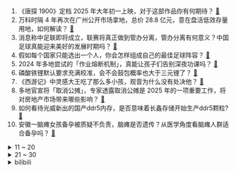 1. 《唐探 1900》定档 2025 年大年初一上映，对于这部作品你有何期待？ [:link:](https://www.zhihu.com/question/7302644131)
2. 万科时隔 4 年再次在广州公开市场拿地，总价 28.8 亿元，意在盘活低效存量用地，如何解读？ [:link:](https://www.zhihu.com/question/7100183441)
3. 消息称中足联即将成立，联赛将真正做到管办分离，管办分离有何意义？中国足球真能迎来美好的发展时期吗？ [:link:](https://www.zhihu.com/question/7301940527)
4. 假如每个国家只能选出一个人，你会怎样组成自己的最佳足球阵容？ [:link:](https://www.zhihu.com/question/7187098649)
5. 2024 年多地尝试的「作业熔断机制」，真能让孩子们告别深夜功课吗？ [:link:](https://www.zhihu.com/question/7176265730)
6. 磷酸铁锂默认要求充满校准，会不会鼓包概率也大于三元锂了？ [:link:](https://www.zhihu.com/question/611215988)
7. 《西游记》中灵感大王吃了那么多小孩，观音为什么没有处决他？ [:link:](https://www.zhihu.com/question/561283075)
8. 多地官宣将「取消公摊」，专家透露取消公摊是 2025 年的一项重要工作，将对房地产市场带来哪些影响？ [:link:](https://www.zhihu.com/question/7213640300)
9. 如何看待光威新出的国产ddr5内存，是否意味着长鑫存储开始生产ddr5颗粒? [:link:](https://www.zhihu.com/question/7072991130)
10. 安徽一脑瘫女孩备孕被质疑不负责，脑瘫是否遗传？从医学角度看脑瘫人群适合备孕吗？ [:link:](https://www.zhihu.com/question/7257843769)
<details>
<summary>11 ~ 20</summary>

11. 小学拼音中，为什么j、q、x后面接ü，要省略ü的点？这不是人为制造难点吗？ [:link:](https://www.zhihu.com/question/2896122042)
12. 为什么篮球比赛进入小球时代? [:link:](https://www.zhihu.com/question/603469936)
13. 如何评价《一人之下》漫画698（738）话？ [:link:](https://www.zhihu.com/question/7320722415)
14. 如何看待比亚迪与知乎答主们一起探秘黑神话悟空取景地？ [:link:](https://www.zhihu.com/question/7264950482)
15. 如何看待小米汽车SU7 Ultra驾驶培训报名费9999元且只有1天 ？ [:link:](https://www.zhihu.com/question/7033046900)
16. 母女公园散步遭四条大型犬撕咬，警方通报称涉案人员已被采取刑事强制措施，狗主人将承担哪些法律责任？ [:link:](https://www.zhihu.com/question/7288494303)
17. 为什么中国要用五孔插座? [:link:](https://www.zhihu.com/question/333776081)
18. 知名化妆品公司相宜本草核心产品「红景天」系列被曝添加名为「犁头尖」的有毒中草药，将带来哪些健康隐患？ [:link:](https://www.zhihu.com/question/7277446488)
19. 如何评价心理恐怖视觉小说游戏《不/存在的你，和我》？ [:link:](https://www.zhihu.com/question/6774188781)
20. 余华英拐卖儿童案 12 月 19 日重审二审开庭，维持死刑原判，哪些信息值得关注？ [:link:](https://www.zhihu.com/question/6450130197)
</details>
<details>
<summary>21 ~ 30</summary>

21. 如何评价 DCU《超人》第一支预告？有哪些值得关注的细节？ [:link:](https://www.zhihu.com/question/7313327907)
22. 新能源汽车的电池一般能用几年？ [:link:](https://www.zhihu.com/question/588664152)
23. OpenAI联合创始人指出，数据资源耗尽，下一代AI模型将是真正的Agent，AI预训练时代终结了吗？ [:link:](https://www.zhihu.com/question/7083094886)
24. 考公简单还是考研简单，普通人考哪一个最有性价比？ [:link:](https://www.zhihu.com/question/6605843893)
25. 你身边的癌症患者都是怎么发现自己得癌的？ [:link:](https://www.zhihu.com/question/506470415)
26. 哪部作品让你有「能写出这种东西的人真是了不起啊」的感觉？ [:link:](https://www.zhihu.com/question/36930606)
27. 把枪作为儿童玩具的行为，是否合理？ [:link:](https://www.zhihu.com/question/29234489)
28. 《我是刑警》李文叶海平为何不讨喜？ [:link:](https://www.zhihu.com/question/7022308372)
29. i 人和 e 人送给自己的跨年礼物到底有多大差别？ [:link:](https://www.zhihu.com/question/7260418925)
30. 施恩是恶棍吗？武松为何帮他？ [:link:](https://www.zhihu.com/question/560884628)
</details><details>
<summary>bilibili</summary>

</details>